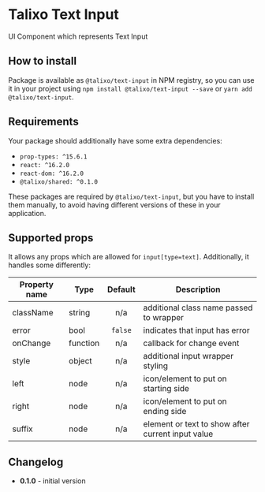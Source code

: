 # Talixo Text Input

UI Component which represents Text Input

## How to install

Package is available as `@talixo/text-input` in NPM registry, so you can use it in your project
using `npm install @talixo/text-input --save` or `yarn add @talixo/text-input`.

## Requirements

Your package should additionally have some extra dependencies:

- `prop-types: ^15.6.1`
- `react: ^16.2.0`
- `react-dom: ^16.2.0`
- `@talixo/shared: ^0.1.0`

These packages are required by `@talixo/text-input`, but you have to install them manually,
to avoid having different versions of these in your application.

## Supported props
It allows any props which are allowed for `input[type=text]`. Additionally, it handles some differently:

Property name | Type      | Default | Description                    
--------------|-----------|:-------:|--------------------------------
className     | string    | n/a     | additional class name passed to wrapper
error         | bool      | `false` | indicates that input has error
onChange      | function  | n/a     | callback for change event
style         | object    | n/a     | additional input wrapper styling
left          | node      | n/a     | icon/element to put on starting side
right         | node      | n/a     | icon/element to put on ending side
suffix        | node      | n/a     | element or text to show after current input value

## Changelog

- **0.1.0** - initial version
